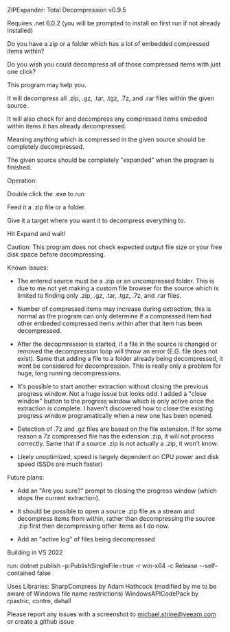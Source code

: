 ZIPExpander: Total Decompression v0.9.5

Requires .net 6.0.2 (you will be prompted to install on first run if not already installed)


Do you have a zip or a folder which has a lot of embedded compressed items within? 

Do you wish you could decompress all of those compressed items with just one click?

This program may help you. 


It will decompress all .zip, .gz, .tar, .tgz, .7z, and .rar files within the given source. 

It will also check for and decompress any compressed items embeded within items it has already decompressed.


Meaning anything which is compressed in the given source should be completely decompressed. 

The given source should be completely "expanded" when the program is finished.



Operation:

Double click the .exe to run

Feed it a .zip file or a folder.

Give it a target where you want it to decompress everything to. 

Hit Expand and wait! 



Caution: 
This program does not check expected output file size or your free disk space before decompressing. 


Known issues: 

- The entered source must be a .zip or an uncompressed folder. This is due to me not yet making a custom file browser for the source which is limited to finding only .zip, .gz, .tar, .tgz, .7z, and .rar files.

- Number of compressed items may increase during extraction, this is normal as the program can only determine if a compressed item had other embeded compressed items within after that item has been decompressed.

- After the decopmression is started, if a file in the source is changed or removed the decompression loop will throw an error (E.G. file does not exist). Same that adding a file to a folder already being decompressed, it wont be considered for decompression.
This is really only a problem for huge, long running decompressions.

- It's possible to start another extraction without closing the previous progress window. Not a huge issue but looks odd. I added a "close window" button to the progress window which is only active once the extraction is complete. I haven't discovered how to close the existing progress window programatically when a new one has been opened.

- Detection of .7z and .gz files are based on the file extension. If for some reason a 7z compressed file has the extension .zip, it will not process correctly. Same that if a source .zip is not actually a .zip, it won't know. 

- Likely unoptimized, speed is largely dependent on CPU power and disk speed (SSDs are much faster)



Future plans: 

- Add an "Are you sure?" prompt to closing the progress window (which stops the current extraction).

- It should be possible to open a source .zip file as a stream and decompress items from within, rather than decompressing the source .zip first then decompressing other items as I do now.

- Add an "active log" of files being decompressed 


Building in VS 2022

run: dotnet publish -p:PublishSingleFile=true  -r win-x64 -c Release --self-contained false



Uses Libraries:
SharpCompress by Adam Hathcock (modified by me to be aware of Windows file name restrictions)
WindowsAPICodePack by rpastric, contre, dahall


Please report any issues with a screenshot to michael.strine@veeam.com or create a github issue
